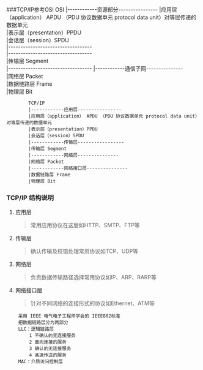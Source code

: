 ###TCP/IP参考OSI
            OSI
            |------------资源部分----------------
            |应用层（application） APDU （PDU 协议数据单元 protocol data unit）对等层传递的数据单元  
            |表示层（presentation）PPDU  
            |会话层（session）SPDU  
            |----------------------------------  
            |----------------------------------   
            |传输层 Segment  
            |---------------------------------- 
            |------------通信子网---------------  
            |网络层 Packet  
            |数据链路层 Frame  
            |物理层 Bit 
            
            
            TCP/IP
            |------------应用层----------------
            |应用层（application） APDU （PDU 协议数据单元 protocol data unit）对等层传递的数据单元  
            |表示层（presentation）PPDU  
            |会话层（session）SPDU  
            |------------传输层-----------------   
            |传输层 Segment  
            |------------网络层---------------  
            |网络层 Packet  
            |------------网络接口层---------------
            |数据链路层 Frame  
            |物理层 Bit  
            
### TCP/IP 结构说明 
1. 应用层
    > 常用应用协议在这层如HTTP、SMTP、FTP等

2. 传输层
    > 确认传输及校错处理常用协议如TCP、UDP等
    
3. 网络层
    > 负责数据传输路径选择常用协议如IP、ARP、RARP等
    
4. 网络接口层
    > 针对不同网络的连接形式的协议如Ethernet、ATM等
    
        采用 IEEE 电气电子工程师学会的 IEEE802标准
        把数据链路层分为两部分
        LLC：逻辑链路层
            1 不确认的无连接服务
            2 面向连接的服务
            3 确认的无连接服务
            4 高速传送的服务
        MAC：介质访问控制层
    
    